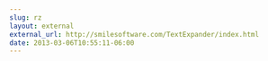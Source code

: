```yaml
---
slug: rz
layout: external
external_url: http://smilesoftware.com/TextExpander/index.html
date: 2013-03-06T10:55:11-06:00
---
```

